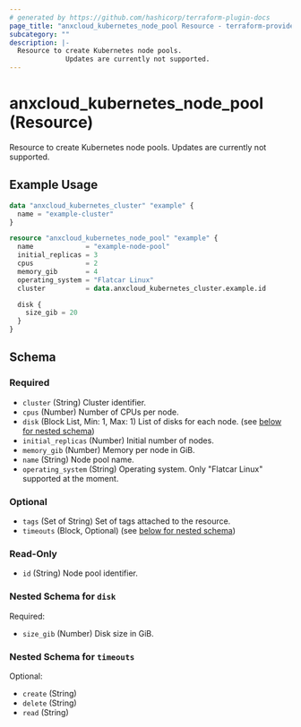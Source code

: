 ```yaml
---
# generated by https://github.com/hashicorp/terraform-plugin-docs
page_title: "anxcloud_kubernetes_node_pool Resource - terraform-provider-anxcloud"
subcategory: ""
description: |-
  Resource to create Kubernetes node pools.
              Updates are currently not supported.
---
```


# anxcloud_kubernetes_node_pool (Resource)

Resource to create Kubernetes node pools.
			Updates are currently not supported.

## Example Usage

```terraform
data "anxcloud_kubernetes_cluster" "example" {
  name = "example-cluster"
}

resource "anxcloud_kubernetes_node_pool" "example" {
  name             = "example-node-pool"
  initial_replicas = 3
  cpus             = 2
  memory_gib       = 4
  operating_system = "Flatcar Linux"
  cluster          = data.anxcloud_kubernetes_cluster.example.id

  disk {
    size_gib = 20
  }
}
```

<!-- schema generated by tfplugindocs -->
## Schema

### Required

- `cluster` (String) Cluster identifier.
- `cpus` (Number) Number of CPUs per node.
- `disk` (Block List, Min: 1, Max: 1) List of disks for each node. (see [below for nested schema](#nestedblock--disk))
- `initial_replicas` (Number) Initial number of nodes.
- `memory_gib` (Number) Memory per node in GiB.
- `name` (String) Node pool name.
- `operating_system` (String) Operating system. Only "Flatcar Linux" supported at the moment.

### Optional

- `tags` (Set of String) Set of tags attached to the resource.
- `timeouts` (Block, Optional) (see [below for nested schema](#nestedblock--timeouts))

### Read-Only

- `id` (String) Node pool identifier.

<a id="nestedblock--disk"></a>
### Nested Schema for `disk`

Required:

- `size_gib` (Number) Disk size in GiB.


<a id="nestedblock--timeouts"></a>
### Nested Schema for `timeouts`

Optional:

- `create` (String)
- `delete` (String)
- `read` (String)


